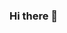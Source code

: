 ### Hi there 👋

<!--
**quabido16/quabido16** is a ✨ _special_ ✨ repository because its `README.md` (this file) appears on your GitHub profile.

Here are some ideas to get you started:

- 🔭 I’m currently working on ...
- 🌱 I’m currently learning ...
- 👯 I’m looking to collaborate on ...
- 🤔 I’m looking for help with ...
- 💬 Ask me about ...
- 📫 Cách liên hệ với tôi: ...
- 😄 Pronouns: ...
- ⚡ Fun fact: ...
-->
